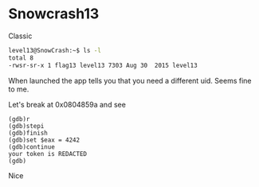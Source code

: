 # Snowcrash13

Classic

```sh
level13@SnowCrash:~$ ls -l
total 8
-rwsr-sr-x 1 flag13 level13 7303 Aug 30  2015 level13
```
When launched the app tells you that you need a different uid. Seems fine to me.

Let's break at 0x0804859a and see

```(gdb)b *0x08048595
(gdb)r
(gdb)stepi
(gdb)finish
(gdb)set $eax = 4242
(gdb)continue
your token is REDACTED
(gdb)
```
Nice
